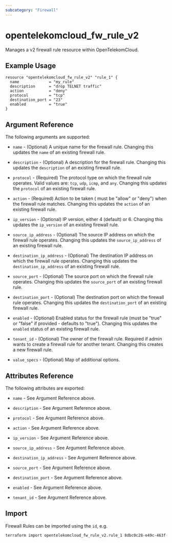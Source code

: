 ```yaml
---
subcategory: "Firewall"
---
```


# opentelekomcloud_fw_rule_v2

Manages a v2 firewall rule resource within OpenTelekomCloud.

## Example Usage

```hcl
resource "opentelekomcloud_fw_rule_v2" "rule_1" {
  name             = "my_rule"
  description      = "drop TELNET traffic"
  action           = "deny"
  protocol         = "tcp"
  destination_port = "23"
  enabled          = "true"
}
```

## Argument Reference

The following arguments are supported:

* `name` - (Optional) A unique name for the firewall rule. Changing this
  updates the `name` of an existing firewall rule.

* `description` - (Optional) A description for the firewall rule. Changing this
  updates the `description` of an existing firewall rule.

* `protocol` - (Required) The protocol type on which the firewall rule operates.
  Valid values are: `tcp`, `udp`, `icmp`, and `any`. Changing this updates the
  `protocol` of an existing firewall rule.

* `action` - (Required) Action to be taken ( must be "allow" or "deny") when the
  firewall rule matches. Changing this updates the `action` of an existing
  firewall rule.

* `ip_version` - (Optional) IP version, either 4 (default) or 6. Changing this
  updates the `ip_version` of an existing firewall rule.

* `source_ip_address` - (Optional) The source IP address on which the firewall
  rule operates. Changing this updates the `source_ip_address` of an existing
  firewall rule.

* `destination_ip_address` - (Optional) The destination IP address on which the
  firewall rule operates. Changing this updates the `destination_ip_address`
  of an existing firewall rule.

* `source_port` - (Optional) The source port on which the firewall
  rule operates. Changing this updates the `source_port` of an existing
  firewall rule.

* `destination_port` - (Optional) The destination port on which the firewall
  rule operates. Changing this updates the `destination_port` of an existing
  firewall rule.

* `enabled` - (Optional) Enabled status for the firewall rule (must be "true"
  or "false" if provided - defaults to "true"). Changing this updates the
  `enabled` status of an existing firewall rule.

* `tenant_id` - (Optional) The owner of the firewall rule. Required if admin
  wants to create a firewall rule for another tenant. Changing this creates a
  new firewall rule.

* `value_specs` - (Optional) Map of additional options.

## Attributes Reference

The following attributes are exported:

* `name` - See Argument Reference above.

* `description` - See Argument Reference above.

* `protocol` - See Argument Reference above.

* `action` - See Argument Reference above.

* `ip_version` - See Argument Reference above.

* `source_ip_address` - See Argument Reference above.

* `destination_ip_address` - See Argument Reference above.

* `source_port` - See Argument Reference above.

* `destination_port` - See Argument Reference above.

* `enabled` - See Argument Reference above.

* `tenant_id` - See Argument Reference above.

## Import

Firewall Rules can be imported using the `id`, e.g.

```sh
terraform import opentelekomcloud_fw_rule_v2.rule_1 8dbc0c28-e49c-463f-b712-5c5d1bbac327
```
